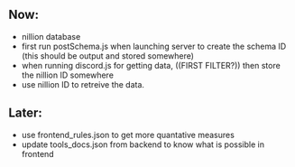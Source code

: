 ## Now:
- nillion database
- first run postSchema.js when launching server to create the schema ID (this should be output and stored somewhere)
- when running discord.js for getting data, ((FIRST FILTER?)) then store the nillion ID somewhere
- use nillion ID to retreive the data.

## Later:
- use frontend_rules.json to get more quantative measures
- update tools_docs.json from backend to know what is possible in frontend



